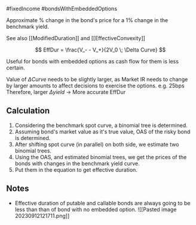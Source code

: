 #fixedIncome #bondsWithEmbeddedOptions 

Approximate % change in the bond's price for a 1% change in the benchmark yield. 

See also [[ModifiedDuration]] and [[EffectiveConvexity]]

$$
EffDur = \frac{V_- - V_+}{2V_0 \; \Delta Curve}
$$

Useful for bonds with embedded options as cash flow for them is less certain. 

Value of $\Delta Curve$ needs to be slightly larger, as Market IR needs to change by larger amounts to affect decisions to exercise the options. e.g. 25bps 
	Therefore, larger $\Delta yield$ -> More accurate EffDur 

## Calculation 
1. Considering the benchmark spot curve, a binomial tree is determined. 
2. Assuming bond's market value as it's true value, OAS of the risky bond is determined. 
3. After shifting spot curve (in parallel) on both side, we estimate two binomial trees. 
4. Using the OAS, and estimated binomial trees, we get the prices of the bonds with changes in the benchmark yield curve. 
5. Put them in the equation to get effective duration. 


## Notes 
- Effective duration of putable and callable bonds are always going to be less than than of bond with no embedded option. 
![[Pasted image 20230912121711.png]]